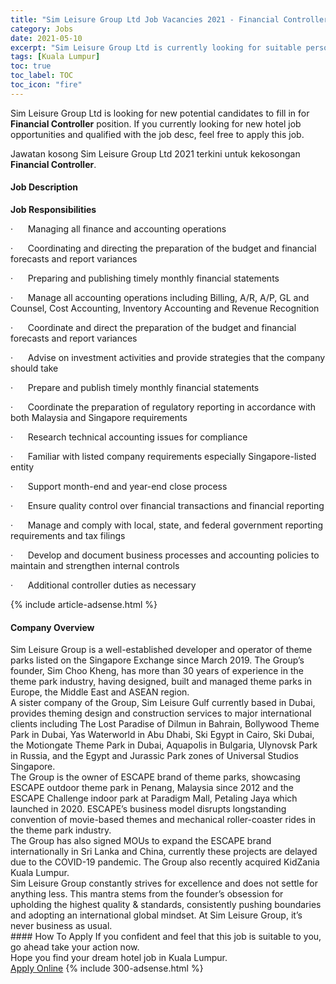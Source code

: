 ```yaml
---
title: "Sim Leisure Group Ltd Job Vacancies 2021 - Financial Controller" 
category: Jobs 
date: 2021-05-10 
excerpt: "Sim Leisure Group Ltd is currently looking for suitable person to fill in the Financial Controller which positioned at Kuala Lumpur" 
tags: [Kuala Lumpur] 
toc: true 
toc_label: TOC 
toc_icon: "fire" 
--- 
```


<p>Sim Leisure Group Ltd is looking for new potential candidates to fill in for <b>Financial Controller</b> position. If you currently looking for new hotel job opportunities and qualified with the job desc, feel free to apply this job.
</p>Jawatan kosong Sim Leisure Group Ltd 2021 terkini untuk kekosongan <b>Financial Controller</b>. 
<div><div><h4>Job Description</h4></div><div><div><span><div><p><strong>Job Responsibilities</strong></p><p>&#183;&#160;&#160;&#160;&#160;&#160;&#160;Managing all finance&#160;and accounting operations</p><p>&#183;&#160;&#160;&#160;&#160;&#160;&#160;Coordinating and directing the preparation of the budget and financial forecasts and report variances</p><p>&#183;&#160;&#160;&#160;&#160;&#160;&#160;Preparing and publishing timely monthly financial statements</p><p>&#183;&#160;&#160;&#160;&#160;&#160;&#160;Manage all accounting operations including Billing, A/R, A/P, GL and Counsel, Cost Accounting, Inventory Accounting and Revenue Recognition</p><p>&#183;&#160;&#160;&#160;&#160;&#160;&#160;Coordinate and direct the preparation of the budget and financial forecasts and report variances</p><p>&#183;&#160;&#160;&#160;&#160;&#160;&#160;Advise on investment activities and provide strategies that the company should take</p><p>&#183;&#160;&#160;&#160;&#160;&#160;&#160;Prepare and publish timely monthly financial statements</p><p>&#183;&#160;&#160;&#160;&#160;&#160;&#160;Coordinate the preparation of regulatory reporting in accordance with both Malaysia and Singapore requirements</p><p>&#183;&#160;&#160;&#160;&#160;&#160;&#160;Research technical accounting issues for compliance</p><p>&#183;&#160;&#160;&#160;&#160;&#160;&#160;Familiar with listed company requirements especially Singapore-listed entity&#160;</p><p>&#183;&#160;&#160;&#160;&#160;&#160;&#160;Support month-end and year-end close process</p><p>&#183;&#160;&#160;&#160;&#160;&#160;&#160;Ensure quality control over financial transactions and financial reporting</p><p>&#183;&#160;&#160;&#160;&#160;&#160;&#160;Manage and comply with local, state, and federal government reporting requirements and tax filings</p><p>&#183;&#160;&#160;&#160;&#160;&#160;&#160;Develop and document business processes and accounting policies to maintain and strengthen internal controls</p><p>&#183;&#160;&#160;&#160;&#160;&#160;&#160;Additional&#160;controller duties as necessary</p></div></span></div></div></div> 
{% include article-adsense.html %} 
<div><div><h4>Company Overview</h4></div><div><div><span><div><div>Sim Leisure Group is a well-established developer and operator of theme parks listed on the Singapore Exchange since March 2019. The Group&#8217;s founder, Sim Choo Kheng, has more than 30 years of experience in the theme park industry, having designed, built and managed theme parks in Europe, the Middle East and ASEAN region.&#160;</div>
<div>A sister company of the Group, Sim Leisure Gulf currently based in Dubai, provides theming design and construction services to major international clients including The Lost Paradise of Dilmun in Bahrain, Bollywood Theme Park in Dubai, Yas Waterworld in Abu Dhabi, Ski Egypt in Cairo, Ski Dubai, the Motiongate Theme Park in Dubai, Aquapolis in Bulgaria, Ulynovsk Park in Russia, and the Egypt and Jurassic Park zones of Universal Studios Singapore.</div>
<div>The Group is the owner of ESCAPE brand of theme parks, showcasing ESCAPE outdoor theme park in Penang, Malaysia since 2012 and the ESCAPE Challenge indoor park at Paradigm Mall, Petaling Jaya which launched in 2020. ESCAPE&#8217;s business model disrupts longstanding convention of movie-based themes and mechanical roller-coaster rides in the theme park industry.</div>
<div>The Group has also signed MOUs to expand the ESCAPE brand internationally in Sri Lanka and China, currently these projects are delayed due to the COVID-19 pandemic. The Group also recently acquired KidZania Kuala Lumpur.</div>
<div>Sim Leisure Group constantly strives for excellence and does not settle for anything less. This mantra stems from the founder&#8217;s obsession for upholding the highest quality &amp; standards, consistently pushing boundaries and adopting an international global mindset. At Sim Leisure Group, it&#8217;s never business as usual.</div></div></span></div></div></div> 
#### How To Apply 
If you confident and feel that this job is suitable to you, go ahead take your action now. <br/> 
Hope you find your dream hotel job in Kuala Lumpur. <br/> 
<a href="https://www.jobstreet.com.my/en/job/financial-controller-4562185?jobId=jobstreet-my-job-4562185" class="btn btn--info" target="_blank" rel="nofollow noopenner">Apply Online</a> 
{% include 300-adsense.html %} 